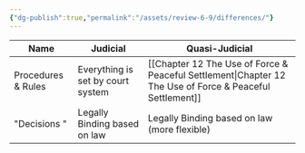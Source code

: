```yaml
---
{"dg-publish":true,"permalink":"/assets/review-6-9/differences/"}
---
```


|Name|Judicial|Quasi-Judicial|
|---|---|---|
|Procedures & Rules|Everything is set by court system|[[Chapter 12 The Use of Force & Peaceful Settlement\|Chapter 12 The Use of Force & Peaceful Settlement]]|
|"Decisions "|Legally Binding based on law|Legally Binding based on law (more flexible)|